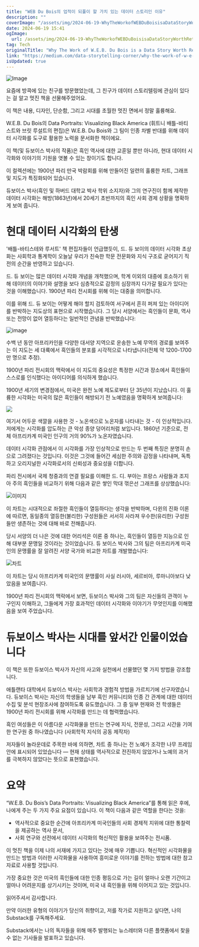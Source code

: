 ```yaml
---
title: "WEB Du Bois의 업적이 되풀이 할 가치 있는 데이터 스토리인 이유"
description: ""
coverImage: "/assets/img/2024-06-19-WhyTheWorkofWEBDuBoisisaDataStoryWorthRetelling_0.png"
date: 2024-06-19 15:41
ogImage:
  url: /assets/img/2024-06-19-WhyTheWorkofWEBDuBoisisaDataStoryWorthRetelling_0.png
tag: Tech
originalTitle: "Why The Work of W.E.B. Du Bois is a Data Story Worth Retelling"
link: "https://medium.com/data-storytelling-corner/why-the-work-of-w-e-b-du-bois-is-a-data-story-worth-retelling-9009f51a0f25"
isUpdated: true
---
```


![Image](/assets/img/2024-06-19-WhyTheWorkofWEBDuBoisisaDataStoryWorthRetelling_0.png)

요즘에 방콕에 있는 친구를 방문했었는데, 그 친구가 데이터 스토리텔링에 관심이 있다는 걸 알고 멋진 책을 선물해주었어요.

이 책은 내용, 디자인, 단순함, 그리고 시대를 초월한 멋진 면에서 정말 훌륭해요.

W.E.B. Du Bois의 Data Portraits: Visualizing Black America (휘트니 배틀-바티스트와 브릿 루설트의 편집)은 W.E.B. Du Bois와 그 팀이 인종 차별 반대를 위해 데이터 시각화를 도구로 활용한 노력을 문서화한 책이에요.

<!-- cozy-coder - 수평 -->

<ins class="adsbygoogle"
     style="display:block"
     data-ad-client="ca-pub-4877378276818686"
     data-ad-slot="1107185301"
     data-ad-format="auto"
     data-full-width-responsive="true"></ins>

<script>
     (adsbygoogle = window.adsbygoogle || []).push({});
</script>

이 책(및 듀보이스 박사의 작품)은 흑인 역사에 대한 교훈일 뿐만 아니라, 현대 데이터 시각화와 이야기의 기원을 엿볼 수 있는 창이기도 합니다.

이 컬렉션에는 1900년 파리 만국 박람회를 위해 만들어진 일련의 훌륭한 차트, 그래프 및 지도가 특징화되어 있습니다.

듀보이스 박사(흑인 및 하버드 대학교 박사 학위 소지자)와 그의 연구진이 함께 제작한 데이터 시각화는 해방(1863년)에서 20세기 초반까지의 흑인 사회 경제 상황을 명확하게 보여 줍니다.

# 현대 데이터 시각화의 탄생

<!-- cozy-coder - 수평 -->

<ins class="adsbygoogle"
     style="display:block"
     data-ad-client="ca-pub-4877378276818686"
     data-ad-slot="1107185301"
     data-ad-format="auto"
     data-full-width-responsive="true"></ins>

<script>
     (adsbygoogle = window.adsbygoogle || []).push({});
</script>

'배틀-바티스테와 루서트' 책 편집자들이 언급했듯이, 드. 듀 보이의 데이터 시각화 초상화는 사회학과 통계학이 오늘날 우리가 친숙한 학문 전문화와 지식 구조로 굳어지기 직전의 순간을 반영하고 있습니다.

드. 듀 보이는 많은 데이터 시각화 개념을 개척했으며, 학계 이외의 대중에 호소하기 위해 데이터의 이야기와 설명을 보다 심층적으로 감정의 심장까지 다가갈 필요가 있다는 것을 이해했습니다. 1900년 파리 전시회를 위해 이는 대중을 의미합니다.

이를 위해 드. 듀 보이는 어떻게 해야 할지 검토하여 서구에서 흔히 퍼져 있는 아이디어를 반박하는 지도상의 표현으로 시작했습니다. 그 당시 서양에서는 흑인들이 문화, 역사 또는 전망이 없어 열등하다는 일반적인 관념을 반박했습니다:

![image](/assets/img/2024-06-19-WhyTheWorkofWEBDuBoisisaDataStoryWorthRetelling_1.png)

<!-- cozy-coder - 수평 -->

<ins class="adsbygoogle"
     style="display:block"
     data-ad-client="ca-pub-4877378276818686"
     data-ad-slot="1107185301"
     data-ad-format="auto"
     data-full-width-responsive="true"></ins>

<script>
     (adsbygoogle = window.adsbygoogle || []).push({});
</script>

수백 년 동안 아프리카인을 다양한 대서양 지역으로 운송한 노예 무역의 경로를 보여주는 이 지도는 세 대륙에서 흑인들의 분포를 시각적으로 나타냅니다(전체 약 1200-1700만 명으로 추정).

1900년 파리 전시회의 맥락에서 이 지도의 중요성은 특정한 시간과 장소에서 흑인들이 스스로를 인식했다는 아이디어를 의식하게 했습니다.

1900년 세기의 변경점에서, 미국은 완전 노예 제도로부터 단 35년이 지났습니다. 이 훌륭한 시각화는 미국의 많은 흑인들이 해방되기 전 노예였음을 명확하게 보여줍니다:

![](/assets/img/2024-06-19-WhyTheWorkofWEBDuBoisisaDataStoryWorthRetelling_2.png)

<!-- cozy-coder - 수평 -->

<ins class="adsbygoogle"
     style="display:block"
     data-ad-client="ca-pub-4877378276818686"
     data-ad-slot="1107185301"
     data-ad-format="auto"
     data-full-width-responsive="true"></ins>

<script>
     (adsbygoogle = window.adsbygoogle || []).push({});
</script>

여기서 어두운 색깔을 사용한 것 - 노온색으로 노온자를 나타내는 것 - 이 인상적입니다. 저에게는 시각화를 압도하는 큰 악성 종양 덩어리처럼 보입니다. 1860년 기준으로, 전체 아프리카계 미국인 인구의 거의 90%가 노온자였습니다.

데이터 시각화 관점에서 이 시각화를 가장 인상적으로 만드는 두 번째 특징은 분명히 손으로 그려졌다는 것입니다. 이것은 그것에 들어간 세심한 주의와 감정을 나타내며, 독특하고 오리지널한 시각화로서의 신뢰성과 중요성을 더합니다.

파리 전시에서 국제 청중과의 연결 필요를 이해한 드. 디. 부아는 프랑스 사람들과 조지아 주의 흑인들을 비교하기 위해 다음과 같은 쌓인 막대 꺾은선 그래프를 상상했습니다:

![이미지](/assets/img/2024-06-19-WhyTheWorkofWEBDuBoisisaDataStoryWorthRetelling_3.png)

<!-- cozy-coder - 수평 -->

<ins class="adsbygoogle"
     style="display:block"
     data-ad-client="ca-pub-4877378276818686"
     data-ad-slot="1107185301"
     data-ad-format="auto"
     data-full-width-responsive="true"></ins>

<script>
     (adsbygoogle = window.adsbygoogle || []).push({});
</script>

이 차트는 시대적으로 좌절한 흑인들이 열등하다는 생각을 반박하며, 다윈의 진화 이론에 따르면, 동일종의 열등한(불리한) 구성원들은 서서히 사라져 우수한(유리한) 구성원들만 생존하는 것에 대해 바로 전해줍니다.

당시 서양의 더 나은 것에 대한 어리석은 이론 중 하나는, 흑인들이 열등한 지능으로 인해 대부분 문맹일 것이라는 것이었습니다. 듀 보이스 박사와 그의 팀은 아프리카계 미국인의 문맹률을 잘 알려진 서양 국가와 비교한 차트를 개발했습니다:

![차트](/assets/img/2024-06-19-WhyTheWorkofWEBDuBoisisaDataStoryWorthRetelling_4.png)

이 차트는 당시 아프리카계 미국인의 문맹률이 사실 러시아, 세르비아, 루마니아보다 낮았음을 보여줍니다.

<!-- cozy-coder - 수평 -->

<ins class="adsbygoogle"
     style="display:block"
     data-ad-client="ca-pub-4877378276818686"
     data-ad-slot="1107185301"
     data-ad-format="auto"
     data-full-width-responsive="true"></ins>

<script>
     (adsbygoogle = window.adsbygoogle || []).push({});
</script>

1900년 파리 전시회의 맥락에서 보면, 듀보이스 박사와 그의 팀은 자신들의 관객이 누구인지 이해하고, 그들에게 가장 효과적인 데이터 시각화와 이야기가 무엇인지를 이해했음을 보여 주었습니다.

# 듀보이스 박사는 시대를 앞서간 인물이었습니다

이 책은 또한 듀보이스 박사가 자신의 사고와 실천에서 선물했던 몇 가지 방법을 강조합니다.

애틀랜타 대학에서 듀보이스 박사는 사회학과 경험적 방법을 가르치기에 선구자였습니다. 듀보이스 박사는 자신의 학생들을 남부 흑인 커뮤니티와 인종 간 관계에 대한 데이터 수집 및 분석 현장조사에 참여하도록 유도했습니다. 그 중 일부 현재와 전 학생들은 1900년 파리 전시회를 위해 시각화를 만드는 데 협력했습니다.

<!-- cozy-coder - 수평 -->

<ins class="adsbygoogle"
     style="display:block"
     data-ad-client="ca-pub-4877378276818686"
     data-ad-slot="1107185301"
     data-ad-format="auto"
     data-full-width-responsive="true"></ins>

<script>
     (adsbygoogle = window.adsbygoogle || []).push({});
</script>

흑인 여성들은 이 아름다운 시각화물을 만드는 연구에 지식, 전문성, 그리고 시간을 기여한 연구원 중 하나였습니다 (사회학적 지식의 공동 제작자)

저자들이 놀라운데로 주목한 바에 의하면, 차트 중 하나는 전 노예가 조각한 나무 프레임 안에 표시되어 있었습니다 — 현재 상태를 역사적으로 전진하지 않았거나 노예의 과거를 극복하지 않았다는 뜻으로 표현했습니다.

# 요약

“W.E.B. Du Bois’s Data Portraits: Visualizing Black America”를 통해 읽은 후에, 나에게 주는 두 가지 주요 요점이 있습니다. 이 책이 다음과 같은 역할을 한다는 것을:

<!-- cozy-coder - 수평 -->

<ins class="adsbygoogle"
     style="display:block"
     data-ad-client="ca-pub-4877378276818686"
     data-ad-slot="1107185301"
     data-ad-format="auto"
     data-full-width-responsive="true"></ins>

<script>
     (adsbygoogle = window.adsbygoogle || []).push({});
</script>

- 역사적으로 중요한 순간에 아프리카계 미국인들의 사회 경제적 지위에 대한 통찰력을 제공하는 역사 문서,
- 사회 연구와 선전에서 데이터 시각화의 혁신적인 활용을 보여주는 전시품.

이 멋진 책을 이제 나의 서재에 가지고 있다는 것에 매우 기쁩니다. 혁신적인 시각화물을 만드는 방법과 이러한 시각화물을 사용하여 흥미로운 이야기를 전하는 방법에 대한 참고 자료로 사용할 것입니다.

가장 중요한 것은 미국의 흑인들에 대한 인종 평등으로 가는 길이 얼마나 오랜 기간이고 얼마나 어려운지를 상기시키는 것이며, 미국 내 흑인들을 위해 이어지고 있는 것입니다.

읽어주셔서 감사합니다.

<!-- cozy-coder - 수평 -->

<ins class="adsbygoogle"
     style="display:block"
     data-ad-client="ca-pub-4877378276818686"
     data-ad-slot="1107185301"
     data-ad-format="auto"
     data-full-width-responsive="true"></ins>

<script>
     (adsbygoogle = window.adsbygoogle || []).push({});
</script>

만약 이러한 유형의 이야기가 당신의 취향이고, 저를 작가로 지원하고 싶다면, 나의 Substack를 구독해주세요.

Substack에서는 나의 독자들을 위해 매주 발행되는 뉴스레터와 다른 플랫폼에서 찾을 수 없는 기사들을 발표하고 있습니다.
